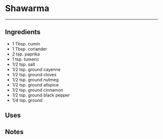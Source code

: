 # Shawarma
---
## Ingredients

- 1 Tbsp. cumin
- 1 Tbsp. coriander
- 2 tsp. paprika
- 1 tsp. tumeric
- 1/2 tsp. salt
- 1/2 tsp. ground cayenne
- 1/2 tsp. ground cloves
- 1/2 tsp. ground nutmeg
- 1/2 tsp. ground allspice
- 1/2 tsp. ground cinnamon
- 1/2 tsp. ground black pepper
- 1/4 tsp. ground 
## Uses


## Notes

